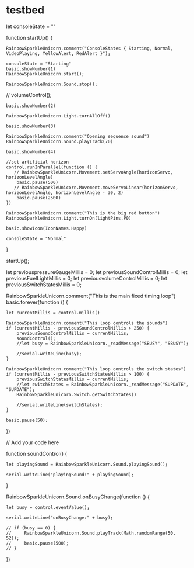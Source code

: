 # testbed

let consoleState = ""

function startUp() {

    RainbowSparkleUnicorn.comment("ConsoleStates { Starting, Normal, VideoPlaying, YellowAlert, RedAlert }");

    consoleState = "Starting"
    basic.showNumber(1)
    RainbowSparkleUnicorn.start();

    RainbowSparkleUnicorn.Sound.stop();
   // volumeControl();

    basic.showNumber(2)

    RainbowSparkleUnicorn.Light.turnAllOff()

    basic.showNumber(3)

    RainbowSparkleUnicorn.comment("Opening sequence sound")
    RainbowSparkleUnicorn.Sound.playTrack(70)

    basic.showNumber(4)

    //set artificial horizon
    control.runInParallel(function () {
       // RainbowSparkleUnicorn.Movement.setServoAngle(horizonServo, horizonLevelAngle)
        basic.pause(500)
       // RainbowSparkleUnicorn.Movement.moveServoLinear(horizonServo, horizonLevelAngle, horizonLevelAngle - 30, 2)
        basic.pause(2500)
    })

    RainbowSparkleUnicorn.comment("This is the big red button")
    RainbowSparkleUnicorn.Light.turnOn(lightPins.P0)

    basic.showIcon(IconNames.Happy)

    consoleState = "Normal"
}

startUp();

let previouspressureGaugeMillis = 0;
let previousSoundControlMillis = 0;
let previousFuelLightMillis = 0;
let previousvolumeControlMillis = 0;
let previousSwitchStatesMillis = 0;

RainbowSparkleUnicorn.comment("This is the main fixed timing loop")
basic.forever(function () {

    let currentMillis = control.millis()

    RainbowSparkleUnicorn.comment("This loop controls the sounds")
    if (currentMillis - previousSoundControlMillis > 250) {
        previousSoundControlMillis = currentMillis;
        soundControl();
        //let busy = RainbowSparkleUnicorn._readMessage("SBUSY", "SBUSY");

        //serial.writeLine(busy);
    } 

    RainbowSparkleUnicorn.comment("This loop controls the switch states")
    if (currentMillis - previousSwitchStatesMillis > 100) {
        previousSwitchStatesMillis = currentMillis;
        //let switchStates = RainbowSparkleUnicorn._readMessage("SUPDATE", "SUPDATE");
        RainbowSparkleUnicorn.Switch.getSwitchStates()

        //serial.writeLine(switchStates);
    }

    basic.pause(50);
})

// Add your code here

function soundControl() {

    let playingSound = RainbowSparkleUnicorn.Sound.playingSound();

    serial.writeLine("playingSound:" + playingSound);
}

RainbowSparkleUnicorn.Sound.onBusyChange(function () {

    let busy = control.eventValue();

    serial.writeLine("onBusyChange:" + busy);

    // if (busy == 0) {
    //     RainbowSparkleUnicorn.Sound.playTrack(Math.randomRange(50, 52));
    //     basic.pause(500);
    // }
})

